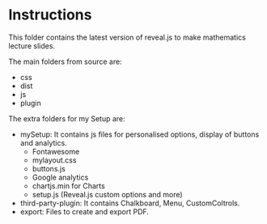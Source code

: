 # Instructions

This folder contains the latest version of reveal.js to make mathematics lecture slides.

The main folders from source are:

- css
- dist
- js
- plugin

The extra folders for my Setup are:

- mySetup: It contains js files for personalised options, display of buttons and analytics.
    - Fontawesome
    - mylayout.css
    - buttons.js
    - Google analytics
    - chartjs.min for Charts
    - setup.js (Reveal.js custom options and more)
- third-party-plugin: It contains Chalkboard, Menu, CustomColtrols.
- export: Files to create and export PDF.
